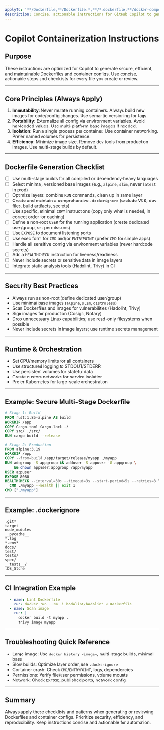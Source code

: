 ```yaml
---
applyTo: '**/Dockerfile,**/Dockerfile.*,**/*.dockerfile,**/docker-compose*.yml,**/docker-compose*.yaml'
description: Concise, actionable instructions for GitHub Copilot to generate secure, efficient, and maintainable Dockerfiles and container configs.
---
```


# Copilot Containerization Instructions

## Purpose

These instructions are optimized for Copilot to generate secure, efficient, and maintainable Dockerfiles and container configs. Use concise, actionable steps and checklists for every file you create or review.

---

## Core Principles (Always Apply)

1. **Immutability**: Never mutate running containers. Always build new images for code/config changes. Use semantic versioning for tags.
2. **Portability**: Externalize all config via environment variables. Avoid hardcoded values. Use multi-platform base images if needed.
3. **Isolation**: Run a single process per container. Use container networking. Prefer named volumes for persistence.
4. **Efficiency**: Minimize image size. Remove dev tools from production images. Use multi-stage builds by default.

---

## Dockerfile Generation Checklist

- [ ] Use multi-stage builds for all compiled or dependency-heavy languages
- [ ] Select minimal, versioned base images (e.g., `alpine`, `slim`, never `latest` in prod)
- [ ] Optimize layers: combine `RUN` commands, clean up in same layer
- [ ] Create and maintain a comprehensive `.dockerignore` (exclude VCS, dev files, build artifacts, secrets)
- [ ] Use specific, minimal `COPY` instructions (copy only what is needed, in correct order for caching)
- [ ] Define a non-root `USER` for the running application (create dedicated user/group, set permissions)
- [ ] Use `EXPOSE` to document listening ports
- [ ] Use exec form for `CMD` and/or `ENTRYPOINT` (prefer `CMD` for simple apps)
- [ ] Handle all sensitive config via environment variables (never hardcode secrets)
- [ ] Add a `HEALTHCHECK` instruction for liveness/readiness
- [ ] Never include secrets or sensitive data in image layers
- [ ] Integrate static analysis tools (Hadolint, Trivy) in CI

---

## Security Best Practices

- Always run as non-root (define dedicated user/group)
- Use minimal base images (`alpine`, `slim`, `distroless`)
- Scan Dockerfiles and images for vulnerabilities (Hadolint, Trivy)
- Sign images for production (Cosign, Notary)
- Drop unnecessary Linux capabilities; use read-only filesystems when possible
- Never include secrets in image layers; use runtime secrets management

---

## Runtime & Orchestration

- Set CPU/memory limits for all containers
- Use structured logging to STDOUT/STDERR
- Use persistent volumes for stateful data
- Create custom networks for service isolation
- Prefer Kubernetes for large-scale orchestration

---

## Example: Secure Multi-Stage Dockerfile

```dockerfile
# Stage 1: Build
FROM rust:1.85-alpine AS build
WORKDIR /app
COPY Cargo.toml Cargo.lock ./
COPY src/ ./src/
RUN cargo build --release

# Stage 2: Production
FROM alpine:3.19
WORKDIR /app
COPY --from=build /app/target/release/myapp ./myapp
RUN addgroup -S appgroup && adduser -S appuser -G appgroup \
    && chown appuser:appgroup /app/myapp
USER appuser
EXPOSE 8080
HEALTHCHECK --interval=30s --timeout=3s --start-period=5s --retries=3 \
  CMD ./myapp --health || exit 1
CMD ["./myapp"]
```

---

## Example: .dockerignore

```dockerignore
.git*
target
node_modules
__pycache__
*.log
*.env*
docs/
test/
tests/
spec/
__tests__/
.DS_Store
```

---

## CI Integration Example

```yaml
  - name: Lint Dockerfile
    run: docker run --rm -i hadolint/hadolint < Dockerfile
  - name: Scan image
    run: |
      docker build -t myapp .
      trivy image myapp
```

---

## Troubleshooting Quick Reference

- Large image: Use `docker history <image>`, multi-stage builds, minimal base
- Slow builds: Optimize layer order, use `.dockerignore`
- Container crash: Check `CMD`/`ENTRYPOINT`, logs, dependencies
- Permissions: Verify file/user permissions, volume mounts
- Network: Check `EXPOSE`, published ports, network config

---

## Summary

Always apply these checklists and patterns when generating or reviewing Dockerfiles and container configs. Prioritize security, efficiency, and reproducibility. Keep instructions concise and actionable for automation.
